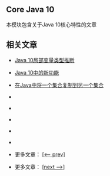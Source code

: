 ## Core Java 10

本模块包含关于Java 10核心特性的文章

## 相关文章

- [Java 10局部变量类型推断](docs/Java10局部变量类型推断.md)
- [Java 10中的新功能](docs/Java10中的新功能.md)
- [在Java中将一个集合复制到另一个集合](docs/在Java中将一个集合复制到另一个集合.md)
- []()
- []()
- []()
- []()
- []()

- 更多文章： [[<-- prev]](../java9-jigsaw/README.md)
- 更多文章： [[next -->]](../java11-1/README.md)